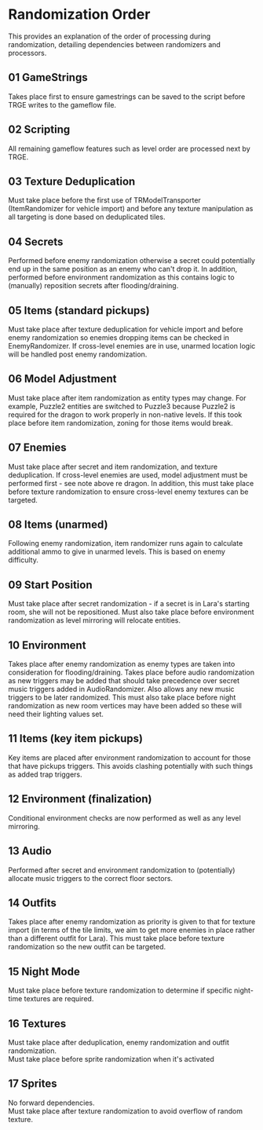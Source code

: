 # Randomization Order
This provides an explanation of the order of processing during randomization, detailing dependencies between randomizers and processors.

## 01 GameStrings
Takes place first to ensure gamestrings can be saved to the script before TRGE writes to the gameflow file.

## 02 Scripting
All remaining gameflow features such as level order are processed next by TRGE.

## 03 Texture Deduplication
Must take place before the first use of TRModelTransporter (ItemRandomizer for vehicle import) and before any texture manipulation as all targeting is done based on deduplicated tiles.

## 04 Secrets
Performed before enemy randomization otherwise a secret could potentially end up in the same position as an enemy who can't drop it. In addition, performed before environment randomization as this contains logic to (manually) reposition secrets after flooding/draining.

## 05 Items (standard pickups)
Must take place after texture deduplication for vehicle import and before enemy randomization so enemies dropping items can be checked in EnemyRandomizer. If cross-level enemies are in use, unarmed location logic will be handled post enemy randomization.

## 06 Model Adjustment
Must take place after item randomization as entity types may change. For example, Puzzle2 entities are switched to Puzzle3 because Puzzle2 is required for the dragon to work properly in non-native levels. If this took place before item randomization, zoning for those items would break.

## 07 Enemies
Must take place after secret and item randomization, and texture deduplication. If cross-level enemies are used, model adjustment must be performed first - see note above re dragon.
In addition, this must take place before texture randomization to ensure cross-level enemy textures can be targeted.

## 08 Items (unarmed)
Following enemy randomization, item randomizer runs again to calculate additional ammo to give in unarmed levels. This is based on enemy difficulty.

## 09 Start Position
Must take place after secret randomization - if a secret is in Lara's starting room, she will not be repositioned. Must also take place before environment randomization as level mirroring will relocate entities.

## 10 Environment
Takes place after enemy randomization as enemy types are taken into consideration for flooding/draining.
Takes place before audio randomization as new triggers may be added that should take precedence over secret music triggers added in AudioRandomizer. Also allows any new music triggers to be later randomized.
This must also take place before night randomization as new room vertices may have been added so these will need their lighting values set.

## 11 Items (key item pickups)
Key items are placed after environment randomization to account for those that have pickups triggers. This avoids clashing potentially with such things as added trap triggers.

## 12 Environment (finalization)
Conditional environment checks are now performed as well as any level mirroring.

## 13 Audio
Performed after secret and environment randomization to (potentially) allocate music triggers to the correct floor sectors.

## 14 Outfits
Takes place after enemy randomization as priority is given to that for texture import (in terms of the tile limits, we aim to get more enemies in place rather than a different outfit for Lara). This must take place before texture randomization so the new outfit can be targeted.

## 15 Night Mode
Must take place before texture randomization to determine if specific night-time textures are required.

## 16 Textures
Must take place after deduplication, enemy randomization and outfit randomization.  
Must take place before sprite randomization when it's activated

## 17 Sprites
No forward dependencies.  
Must take place after texture randomization to avoid overflow of random texture.
